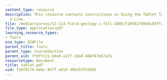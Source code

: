 ```yaml
---
content_type: resource
description: This resource contains instructions on Using the Tablet Tools to Draw
  a Line.
file: /media/courses/12-114-field-geology-i-fall-2005/f20f01790ebc85ffa01439b353f5d203_tablet.pdf
file_type: application/pdf
learning_resource_types:
- Tools
ocw_type: OCWFile
parent_title: Tools
parent_type: CourseSection
parent_uid: 7fdf7c21-b8e8-a177-1da0-484f47e67a7a
resourcetype: Document
title: tablet.pdf
uid: f20f0179-0ebc-85ff-a014-39b353f5d203
---
```

